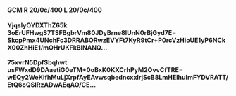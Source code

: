 #### GCM R 20/0c/400 L 20/0c/400
**YjqslyOYDXThZ65k**<br/>**3oErUFHwgS7TSFBgbrVm80JDyBrne8IUnN0rBjGyd7E=**<br/>**SkcpPmx4UNchFc3DRRABORwzEVYFt7KyR9tCr+P0rcVzHioUE1yP6NCkX00ZhHiE1/mOHrUKFkBINANQ...**<br/><br/>
**75xvrN5DpfSbqhwt**<br/>**usFWxdD9DAaetiG0eTM+0oBxK0KXCrhPyM2OvvCfTRE=**<br/>**wEQy2WeKifhMuLjXrpfAyEAvwsqbedncxxIrjScB8LmHEIhuImFYDVRATT/EtQ6oQSlRzADwAEqAO/CE...**